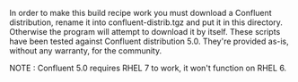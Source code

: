 In order to make this build recipe work you must download a Confluent distribution, rename it into confluent-distrib.tgz and put it in this directory. Otherwise the program will attempt to download it by itself. These scripts have been tested against Confluent distribution 5.0. They're provided as-is, without any warranty, for the community.

NOTE : Confluent 5.0 requires RHEL 7 to work, it won't function on RHEL 6.
